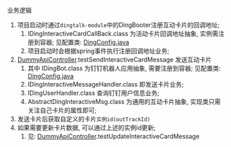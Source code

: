 业务逻辑

1. 项目启动时通过`dingtalk-module`中的DingBooter注册互动卡片的回调地址;
   1. IDingInteractiveCardCallBack.class 为活动卡片回调地址抽象, 实例需注册到容器; 见配置类: [DingConfig.java](..%2F..%2F..%2Finfrastructure%2Fconfig%2FDingConfig.java)
   2. 项目启动时会根据spring事件执行注册回调地址业务;
2. [DummyApiController](..%2F..%2F..%2Fcontroller%2FDummyApiController.java).testSendInteractiveCardMessage 发送互动卡片
   1. 其中 IDingBot.class 为钉钉机器人应用抽象, 需要注册到容器; 见配置类: [DingConfig.java](..%2F..%2F..%2Finfrastructure%2Fconfig%2FDingConfig.java)
   2. IDingInteractiveMessageHandler.class 即发送卡片业务;
   3. IDingUserHandler.class 查询钉钉用户信息业务;
   4. AbstractDingInteractiveMsg.class 为通用的互动卡片抽象, 实现类只需关注自己卡片的属性即可;
3. 发送卡片后获取自定义的卡片`实例id(outTrackId)`
4. 如果需要更新卡片数据, 可以通过上述的实例id更新;
   1. 见: [DummyApiController](..%2F..%2F..%2Fcontroller%2FDummyApiController.java).testUpdateInteractiveCardMessage

